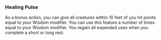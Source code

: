 ### Healing Pulse
As a bonus action, you can give all creatures within 10 feet of you hit points equal to your Wisdom modifier. You can use this feature a number of times equal to your Wisdom modifier. You regain all expended uses when you complete a short or long rest.
